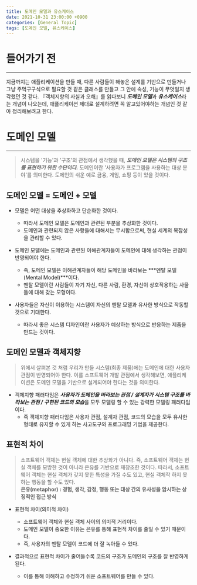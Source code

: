 ```yaml
---
title: 도메인 모델과 유스케이스
date: 2021-10-31 23:00:00 +0900
categories: [General Topic]
tags: [도메인 모델, 유스케이스]
---
```


# 들어가기 전
---
지금까지는 애플리케이션을 만들 때, 다른 사람들이 해놓은 설계를 기반으로 만들거나 그냥 주먹구구식으로 필요할 것 같은 클래스를 만들고 그 안에 속성, 기능이 무엇일지 생각했던 것 같다.
『객체지향의 사실과 오해』를 읽다보니 ***도메인 모델***과 ***유스케이스***라는 개념이 나오는데, 애플리케이션 제대로 설계하려면 꼭 알고있어야하는 개념인 것 같아 정리해보려고 한다.

# 도메인 모델
---
> 시스템을 '기능'과 '구조'의 관점에서 생각했을 때, ***도메인 모델은 시스템의 구조를 표현하기 위한 수단이다.***
> 도메인이란 '사용자가 프로그램을 사용하는 대상 분야'를 의미한다. 도메인의 쉬운 예로 금융, 게임, 쇼핑 등이 있을 것이다.

## 도메인 모델 = 도메인 + 모델
- 모델은 어떤 대상을 추상화하고 단순화한 것이다.
  - 따라서 도메인 모델은 도메인과 관련된 부분을 추상화한 것이다.
  - 도메인과 관련되지 않은 사항들에 대해서는 무시함으로써, 현실 세계의 복잡성을 관리할 수 있다.

- 도메인 모델에는 도메인과 관련된 이해관계자들이 도메인에 대해 생각하는 관점이 반영되어야 한다.
  - 즉, 도메인 모델은 이해관계자들이 해당 도메인을 바라보는 ***멘탈 모델(Mental Model)***이다.
  - 멘탈 모델이란 사람들이 자기 자신, 다른 사람, 환경, 자신이 상호작용하는 사물들에 대해 갖는 모형이다.

- 사용자들은 자신이 이용하는 시스템이 자신의 멘탈 모델과 유사한 방식으로 작동할 것으로 기대한다.
  - 따라서 좋은 시스템 디자인이란 사용자가 예상하는 방식으로 반응하는 제품을 만드는 것이다.

## 도메인 모델과 객체지향
> 위에서 살펴본 것 처럼 우리가 만들 시스템(최종 제품)에는 도메인에 대한 사용자 관점이 반영되어야 한다.
> 이를 소프트웨어 개발 관점에서 생각해보면, 애플리케이션은 도메인 모델을 기반으로 설계되어야 한다는 것을 의미한다.

- 객체지향 패러다임은 ***사용자가 도메인을 바라보는 관점 / 설계자가 시스템 구조를 바라보는 관점 / 구현된 코드의 모습***을 모두 모델링 할 수 있는 강력한 모델링 패러다임이다.
  - 즉 객체지향 패러다임은 사용자 관점, 설계자 관점, 코드의 모습을 모두 유사한 형태로 유지할 수 있게 하는 사고도구와 프로그래밍 기법을 제공한다.

## 표현적 차이
> 소프트웨어 객체는 현실 객체에 대한 추상화가 아니다. 즉, 소프트웨어 객체는 현실 객체를 모방한 것이 아니라 은유를 기반으로 재창조한 것이다.
> 따라서, 소프트웨어 객체는 현실 객체가 갖지 못한 특성을 가질 수도 있고, 현실 객체작 하지 못하는 행동을 할 수도 있다. <br>
> **은유(metaphor) : 경험, 생각, 감정, 행동 또는 대상 간의 유사성을 암시하는 상징적인 접근 방식**

- 표현적 차이(의미적 차이)
  - 소프트웨어 객체와 현실 객체 사이의 의미적 거리이다.
  - 도메인 모델이 중요한 이유는 은유를 통해 표현적 차이를 줄일 수 있기 때문이다.
  - 즉, 사용자의 멘탈 모델이 코드에 더 잘 녹아들 수 있다.

- 결과적으로 표현적 차이가 줄어들수록 코드의 구조가 도메인의 구조를 잘 반영하게된다.
  - 이를 통해 이해하고 수정하기 쉬운 소프트웨어를 만들 수 있다.

